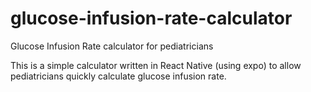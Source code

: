 # glucose-infusion-rate-calculator
Glucose Infusion Rate calculator for pediatricians

This is a simple calculator written in React Native (using expo) to allow pediatricians quickly calculate glucose infusion rate.
